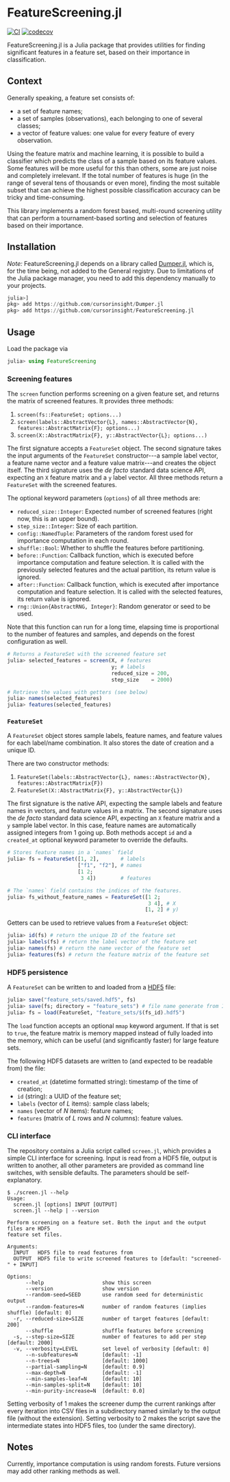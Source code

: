 # FeatureScreening.jl

[![CI](https://github.com/cursorinsight/FeatureScreening.jl/actions/workflows/CI.yml/badge.svg)](https://github.com/cursorinsight/FeatureScreening.jl/actions/workflows/CI.yml)
[![codecov](https://codecov.io/gh/cursorinsight/FeatureScreening.jl/branch/master/graph/badge.svg?token=P59CK9SA1Z)](https://codecov.io/gh/cursorinsight/FeatureScreening.jl)

FeatureScreening.jl is a Julia package that provides utilities for finding
significant features in a feature set, based on their importance in
classification.

## Context

Generally speaking, a feature set consists of:

* a set of feature names;
* a set of samples (observations), each belonging to one of several classes;
* a vector of feature values: one value for every feature of every observation.

Using the feature matrix and machine learning, it is possible to build a
classifier which predicts the class of a sample based on its feature values.
Some features will be more useful for this than others, some are just noise and
completely irrelevant. If the total number of features is huge (in the range of
several tens of thousands or even more), finding the most suitable subset that
can achieve the highest possible classification accuracy can be tricky and
time-consuming.

This library implements a random forest based, multi-round screening utility
that can perform a tournament-based sorting and selection of features based on
their importance.

## Installation

*Note:* FeatureScreening.jl depends on a library called [Dumper.jl][], which is,
for the time being, not added to the General registry. Due to limitations of the
Julia package manager, you need to add this dependency manually to your
projects.

```julia
julia>]
pkg> add https://github.com/cursorinsight/Dumper.jl
pkg> add https://github.com/cursorinsight/FeatureScreening.jl
```

## Usage

Load the package via

```julia
julia> using FeatureScreening
```

### Screening features

The `screen` function performs screening on a given feature set, and returns the
matrix of screened features. It provides three methods:

1. `screen(fs::FeatureSet; options...)`
2. `screen(labels::AbstractVector{L},
   names::AbstractVector{N},
   features::AbstractMatrix{F}; options...)`
3. `screen(X::AbstractMatrix{F}, y::AbstractVector{L}; options...)`

The first signature accepts a `FeatureSet` object. The second signature takes
the input arguments of the `FeatureSet` constructor---a sample label vector, a
feature name vector and a feature value matrix---and creates the object itself.
The third signature uses the *de facto* standard data science API, expecting an
`X` feature matrix and a `y` label vector. All three methods return a
`FeatureSet` with the screened features.

The optional keyword parameters (`options`) of all three methods are:

- `reduced_size::Integer`: Expected number of screened features (right now, this
  is an upper bound).
- `step_size::Integer`: Size of each partition.
- `config::NamedTuple`: Parameters of the random forest used for importance
  computation in each round.
- `shuffle::Bool`: Whether to shuffle the features before partitioning.
- `before::Function`: Callback function, which is executed before importance
  computation and feature selection. It is called with the previously selected
  features and the actual partition, its return value is ignored.
- `after::Function`: Callback function, which is executed after importance
  computation and feature selection. It is called with the selected features,
  its return value is ignored.
- `rng::Union{AbstractRNG, Integer}`: Random generator or seed to be used.

Note that this function can run for a long time, elapsing time is proportional
to the number of features and samples, and depends on the forest configuration
as well.

```julia
# Returns a FeatureSet with the screened feature set
julia> selected_features = screen(X, # features
                                  y; # labels
                                  reduced_size = 200,
                                  step_size    = 2000)

# Retrieve the values with getters (see below)
julia> names(selected_features)
julia> features(selected_features)
```

### `FeatureSet`

A `FeatureSet` object stores sample labels, feature names, and feature values
for each label/name combination. It also stores the date of creation and a
unique ID.

There are two constructor methods:

1. `FeatureSet(labels::AbstractVector{L},
   names::AbstractVector{N},
   features::AbstractMatrix{F})`
2. `FeatureSet(X::AbstractMatrix{F},
   y::AbstractVector{L})`

The first signature is the native API, expecting the sample labels and feature
names in vectors, and feature values in a matrix. The second signature uses the
*de facto* standard data science API, expecting an `X` feature matrix and a `y`
sample label vector. In this case, feature names are automatically assigned
integers from 1 going up. Both methods accept `id` and a `created_at` optional
keyword parameter to override the defaults.

```julia
# Stores feature names in a `names` field
julia> fs = FeatureSet([1, 2],       # labels
                       ["f1", "f2"], # names
                       [1 2;
                        3 4])        # features

# The `names` field contains the indices of the features.
julia> fs_without_feature_names = FeatureSet([1 2;
                                              3 4], # X
                                             [1, 2] # y)
```

Getters can be used to retrieve values from a `FeatureSet` object:

```julia
julia> id(fs) # return the unique ID of the feature set
julia> labels(fs) # return the label vector of the feature set
julia> names(fs) # return the name vector of the feature set
julia> features(fs) # return the feature matrix of the feature set
```

### HDF5 persistence

A `FeatureSet` can be written to and loaded from a [HDF5][] file:

```julia
julia> save("feature_sets/saved.hdf5", fs)
julia> save(fs; directory = "feature_sets") # file name generate from ID
julia> fs = load(FeatureSet, "feature_sets/$(fs_id).hdf5")
```

The `load` function accepts an optional `mmap` keyword argument. If that is set
to `true`, the feature matrix is memory mapped instead of fully loaded into the
memory, which can be useful (and significantly faster) for large feature sets.

The following HDF5 datasets are written to (and expected to be readable from)
the file:

* `created_at` (datetime formatted string): timestamp of the time of creation;
* `id` (string): a UUID of the feature set;
* `labels` (vector of *L* items): sample class labels;
* `names` (vector of *N* items): feature names;
* `features` (matrix of *L* rows and *N* columns): feature values.

### CLI interface

The repository contains a Julia script called `screen.jl`, which provides a
simple CLI interface for screening. Input is read from a HDF5 file, output is
written to another, all other parameters are provided as command line switches,
with sensible defaults. The parameters should be self-explanatory.

```
$ ./screen.jl --help
Usage:
  screen.jl [options] INPUT [OUTPUT]
  screen.jl --help | --version

Perform screening on a feature set. Both the input and the output files are HDF5
feature set files.

Arguments:
  INPUT   HDF5 file to read features from
  OUTPUT  HDF5 file to write screened features to [default: "screened-" + INPUT]

Options:
      --help                   show this screen
      --version                show version
      --random-seed=SEED       use random seed for deterministic output
      --random-features=N      number of random features (implies shuffle) [default: 0]
  -r, --reduced-size=SIZE      number of target features [default: 200]
      --shuffle                shuffle features before screening
  -s, --step-size=SIZE         number of features to add per step [default: 2000]
  -v, --verbosity=LEVEL        set level of verbosity [default: 0]
      --n-subfeatures=N        [default: -1]
      --n-trees=N              [default: 1000]
      --partial-sampling=N     [default: 0.9]
      --max-depth=N            [default: -1]
      --min-samples-leaf=N     [default: 10]
      --min-samples-split=N    [default: 10]
      --min-purity-increase=N  [default: 0.0]
```

Setting verbosity of 1 makes the screener dump the current rankings after every
iteration into CSV files in a subdirectory named similarly to the output file
(without the extension). Setting verbosity to 2 makes the script save the
intermediate states into HDF5 files, too (under the same directory).

## Notes

Currently, importance computation is using random forests. Future versions may
add other ranking methods as well.

[Dumper.jl]: https://github.com/cursorinsight/Dumper.jl
[HDF5]: https://www.hdfgroup.org/solutions/hdf5/
